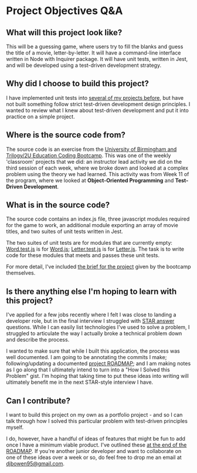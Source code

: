 # Project Objectives Q&A
## What will this project look like?
This will be a guessing game, where users try to fill the blanks and guess the title of a movie, letter-by-letter. It will have a command-line interface written in Node with Inquirer package. It will have unit tests, written in Jest, and will be developed using a test-driven development strategy.

## Why did I choose to build this project?
I have implemented unit tests into [several of my projects before](https://github.com/djbowen95/Team-Profile-Builder), but have not built something follow strict test-driven development design principles. I wanted to review what I knew about test-driven development and put it into practice on a simple project.

## Where is the source code from?
The source code is an exercise from the [University of Birmingham and Trilogy/2U Education Coding Bootcamp](). This was one of the weekly 'classroom' projects that we did: an instructor lead activity we did on the third session of each week, where we broke down and looked at a complex problem using the theory we had learned. This activity was from Week 11 of the program, where we looked at **Object-Oriented Programming** and **Test-Driven Development**. 

## What is in the source code?
The source code contains an index.js file, three javascript modules required for the game to work, an additional module exporting an array of movie titles, and two suites of unit tests written in Jest.

The two suites of unit tests are for modules that are currently empty: [Word.test.js](../test/Word.test.js) is for [Word.js](../lib/Word.js); [Letter.test.js](../test/Letter.test.js) is for [Letter.js](../lib/Letter.js). The task is to write code for these modules that meets and passes these unit tests.

For more detail, I've included [the brief for the project](./BRIEF.md) given by the bootcamp themselves.

## Is there anything else I'm hoping to learn with this project?
I've applied for a few jobs recently where I felt I was close to landing a developer role, but in the final interview I struggled with [STAR answer](https://uk.indeed.com/career-advice/interviewing/star-technique) questions. While I can easily list technologies I've used to solve a problem, I struggled to articulate the way I actually broke a technical problem down and describe the process.

I wanted to make sure that while I built this application, the process was well documented. I am going to be annotating the commits I make; following/updating a documented [project ROADMAP](./ROADMAP.md); and I am making notes as I go along that I ultimately intend to turn into a "How I Solved this Problem" gist. I'm hoping that taking time to put these ideas into writing will ultimately benefit me in the next STAR-style interview I have.

## Can I contribute?
I want to build this project on my own as a portfolio project - and so I can talk through how I solved this particular problem with test-driven principles myself. 

I do, however, have a handful of ideas of features that might be fun to add once I have a minimum viable product. I've outlined these [at the end of the ROADMAP](./ROADMAP.md/#future-development). If you're another junior developer and want to collaborate on one of these ideas over a week or so, do feel free to drop me an email at djbowen95@gmail.com.